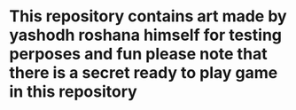 # This repository contains art made by yashodh roshana himself for testing perposes and fun please note that there is a secret ready to play game in this repository
